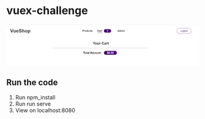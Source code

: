 # vuex-challenge
![Login Page](https://github.com/laiamanda/vuex-challenge/blob/main/vuex-challenge-asset/login.PNG)
## Run the code
1. Run npm_install
2. Run run serve
3. View on localhost:8080
